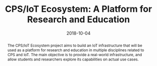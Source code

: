 ---
abstract: The CPS/IoT Ecosystem project aims to build an IoT infrastructure that will
  be used as a platform for research and education in multiple disciplines related
  to CPS and IoT. The main objective is to provide a real-world infrastructure, and
  allow students and researchers explore its capabilities on actual use cases.
authors:
- Haris Isakovic
- Denise Ratasich
- Christian Hirsch
- Michael Platzer
- Bernhard Wally
- Thomas Rausch
- Dejan Nickovic
- Willibald Krenn
- Gertrude Kappel
- Schahram Dustdar
- Radu Grosu
date: '2018-10-04'
featured: false
links:
- name: Publik
  url: https://publik.tuwien.ac.at/showentry.php?ID=276165&lang=2
publication: 'Vortrag: 14th Workshop on Embedded and Cyber-Physical Systems Education
  (WESE 2018), Turin, Italien; 04.10.2018 - 05.10.2018; in: "Cyber Physical Systems.
  Model-Based Design. 8th International Workshop on Model-Based Design of Cyber Physical
  Systems (CyPhy 2018), and 14th International Workshop on Embedded and Cyber-Physical
  Systems Education (WESE 2018)", R. Chamberlain, W. Taha, M. Törngren (Hrg.); Springer
  International Publishing, (2019), ISBN: 978-3-030-23702-8'
publication_types:
- '1'
publishDate: '2018-10-04'
title: 'CPS/IoT Ecosystem: A Platform for Research and Education'
url_pdf: ''
---